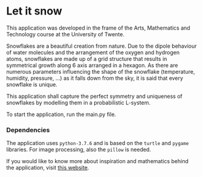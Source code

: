 # Let it snow

This application was developed in the frame of the Arts, Mathematics and Technology course at the University of Twente. 

Snowflakes are a beautiful creation from nature. Due to the dipole behaviour of water molecules and the arrangement of the oxygen and hydrogen atoms, snowflakes are made up of a grid structure that results in symmetrical growth along 6 axis arranged in a hexagon. As there are numerous parameters influencing the shape of the snowflake (temperature, humidity, pressure, ...) as it falls down from the sky, it is said that every snowflake is unique.

This application shall capture the perfect symmetry and uniqueness of snowflakes by modelling them in a probabilistic L-system.

To start the application, run the main.py file. 

### Dependencies 
The application uses <code>python-3.7.6</code> and is based on the <code>turtle</code> and <code>pygame</code> libraries. For image processing, also the <code>pillow</code> is needed.

If you would like to know more about inspiration and mathematics behind the application, visit <a href="http://elisanguyen.pythonanywhere.com">this website</a>.

